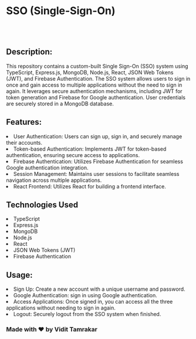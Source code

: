 # SSO (Single-Sign-On)
<br>

<br>

## Description:
This repository contains a custom-built Single Sign-On (SSO) system using TypeScript, Express.js, MongoDB, Node.js, React, JSON Web Tokens (JWT), and Firebase Authentication. The SSO system allows users to sign in once and gain access to multiple applications without the need to sign in again. It leverages secure authentication mechanisms, including JWT for token generation and Firebase for Google authentication. User credentials are securely stored in a MongoDB database.

## Features:

<li>User Authentication: Users can sign up, sign in, and securely manage their accounts. </li>
<li>Token-based Authentication: Implements JWT for token-based authentication, ensuring secure access to applications.</li>
<li>Firebase Authentication: Utilizes Firebase Authentication for seamless Google authentication integration.</li>
<li>Session Management: Maintains user sessions to facilitate seamless navigation across multiple applications.</li>
<li>React Frontend: Utilizes React for building a  frontend interface.</li>

## Technologies Used
<li>TypeScript</li>
<li>Express.js</li>
<li>MongoDB</li>
<li>Node.js</li>
<li>React</li>
<li>JSON Web Tokens (JWT)</li>
<li>Firebase Authentication</li>




## Usage:
<li>Sign Up: Create a new account with a unique username and password.</li>
<li>Google Authentication:  sign in using Google authentication.</li>
<li>Access Applications: Once signed in, you can access all the three applications without needing to sign in again.</li>
<li>Logout: Securely logout from the SSO system when finished.</li>

### Made with ❤️ by Vidit Tamrakar
